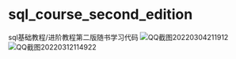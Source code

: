 # sql_course_second_edition
sql基础教程/进阶教程第二版随书学习代码
![QQ截图20220304211912](https://user-images.githubusercontent.com/43790920/156770468-0791e56e-7b06-4280-a23a-64a9a459ad87.png)
![QQ截图20220312114922](https://user-images.githubusercontent.com/43790920/158002590-6ba62b17-21bd-4f2b-841c-8c30e9738ee9.png)
